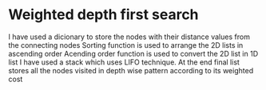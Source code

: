 # Weighted depth first search
I have used a dicionary to store the nodes with their distance values from the connecting nodes
Sorting function is used to arrange the 2D lists in ascending order
Acending order function is used to convert the 2D list in 1D list
I have used a stack which uses LIFO technique.
At the end final list stores all the nodes visited in depth wise pattern according to its weighted cost

